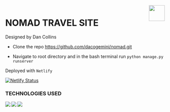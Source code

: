 <img src="https://lh3.googleusercontent.com/fRSk8T5WcmkTtQyFS9JVP2q1bnb4yixTd4NqxkYBb9NkeHHESaHbpDT_C3tAcgB2A5p60G9hLN_bgYqvb0YH3g5aG1jnR7TtxWFYEuQz7tGBRqZiqKXMTRUG1_QkAgmnBoD4yj4wOg=s200-p-k" align="right" style="height: 50px"/>

# NOMAD TRAVEL SITE
Designed by Dan Collins

* Clone the repo https://github.com/dacogemini/nomad.git 

* Navigate to root directory and in the bash terminal run <code>python manage.py runserver</code>

Deployed with <code>Netlify</code>

[![Netlify Status](https://api.netlify.com/api/v1/badges/f60b806f-3067-4d37-9af6-8465bd99a14d/deploy-status)](https://app.netlify.com/sites/focused-brahmagupta-47eb89/deploys)

### TECHNOLOGIES USED

<img src="https://lh3.googleusercontent.com/KW52L5UnrHTD81gLX1P94EIyGCYMfv2GjzYFAaRCCphZT-28h5MuA4NmMKLqbLN9nKprWlDG6xNUgcO8YRq4XH4LVZkcKozH4n0572h94_YI9DKsQVpTcOSIepK1Y5uelGIF1UmQrw=w110" align="left"/>

<img src="https://lh3.googleusercontent.com/ul6Mw0hdKF6n4zlydwxMe5QzvgIDuz1U25SOKhZdOviVeayTFv7DVsTT05zk2clHYOPtwQkTrmYX95wbHBaWBtPvLJFBOBPNNOzB9EY1HWRBPcXE2JtRSu0PQnIU_4HkktD-O1PMSg=w80" align="left"/>

<img src="https://lh3.googleusercontent.com/hmFsU1gVh-71pDq6k3Wkc8fRkmAfd1rXTsPE_6Cuclx3-2mz-EIQw6YGT4FHlyArnjmUmOJGdRZsDeWp4cV4h2o_J9HSQbrKCbctSmx_lQGWd2RQqWAv887kc-Npelj1q11yQEdT-g=w100" align="left"/>

